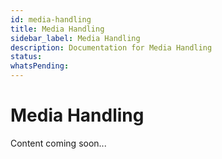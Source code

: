 ```yaml
---
id: media-handling
title: Media Handling
sidebar_label: Media Handling
description: Documentation for Media Handling
status: 
whatsPending: 
---
```


# Media Handling

Content coming soon...

